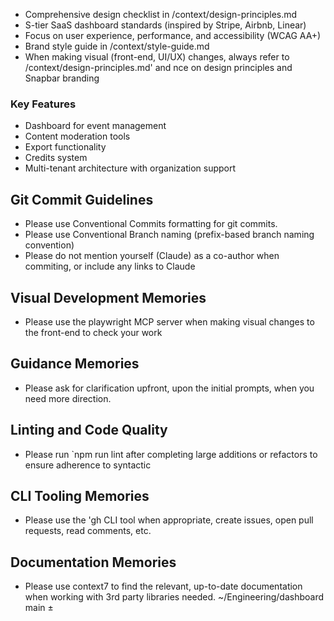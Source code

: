- Comprehensive design checklist in /context/design-principles.md
- S-tier SaaS dashboard standards (inspired by Stripe, Airbnb, Linear)
- Focus on user experience, performance, and accessibility (WCAG AA+)
- Brand style guide in /context/style-guide.md
- When making visual (front-end, UI/UX) changes, always refer to /context/design-principles.md' and
nce on design principles and Snapbar branding
### Key Features
- Dashboard for event management
- Content moderation tools
- Export functionality
- Credits system
- Multi-tenant architecture with organization support
## Git Commit Guidelines
- Please use Conventional Commits formatting for git commits.
- Please use Conventional Branch naming (prefix-based branch naming convention)
- Please do not mention yourself (Claude) as a co-author when commiting, or include any links to Claude
## Visual Development Memories
- Please use the playwright MCP server when making visual changes to the front-end to check your work
## Guidance Memories
- Please ask for clarification upfront, upon the initial prompts, when you need more direction.
## Linting and Code Quality
- Please run `npm run lint after completing large additions or refactors to ensure adherence to syntactic
## CLI Tooling Memories
- Please use the 'gh CLI tool when appropriate, create issues, open pull requests, read comments, etc.
## Documentation Memories
- Please use context7 to find the relevant, up-to-date documentation when working with 3rd party libraries
needed.
~/Engineering/dashboard main ±